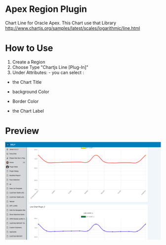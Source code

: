 # Apex Region Plugin
Chart Line for Oracle Apex. This Chart use that Library http://www.chartjs.org/samples/latest/scales/logarithmic/line.html

# How to Use
1. Create a Region
2. Choose Type "Chartjs Line [Plug-In]"
3. Under Attributes: - you can select :

- the Chart Title

- background Color

 - Border Color                                        
                                        
 - the Chart Label                                      
                                        
                                        

# Preview

![](https://github.com/allipierre/Chart-Line-for-Oracle-Apex/blob/master/Chart-Line.png)
